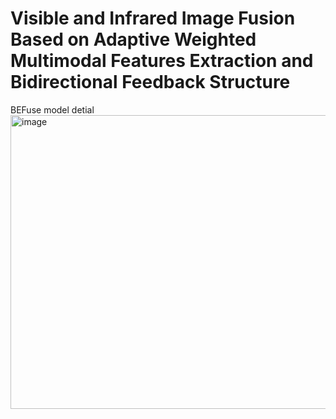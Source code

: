 # Visible and Infrared Image Fusion Based on Adaptive Weighted Multimodal Features Extraction and Bidirectional Feedback Structure
BEFuse model detial
<img width="1298" height="470" alt="image" src="https://github.com/user-attachments/assets/53cf1cbb-e834-4396-9be9-60b75ce15027" />
